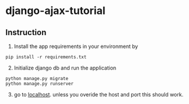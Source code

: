 # django-ajax-tutorial

## Instruction

1. Install the app requirements in your environment by
```
pip install -r requirements.txt
```

2. Initialize django db and run the application
```
python manage.py migrate
python manage.py runserver 
```

3. go to [localhost](http://localhost:8000/). unless you overide the host and port this should work.


